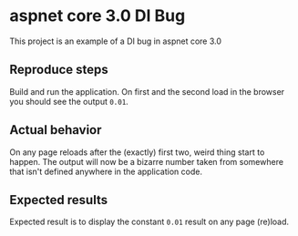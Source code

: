 # aspnet core 3.0 DI Bug
This project is an example of a DI bug in aspnet core 3.0

## Reproduce steps
Build and run the application.
On first and the second load in the browser you should see the output `0.01`.

## Actual behavior
On any page reloads after the (exactly) first two, weird thing start to happen. 
The output will now be a bizarre number taken from somewhere that isn't defined anywhere in the application code.

## Expected results
Expected result is to display the constant `0.01` result on any page (re)load.
 
